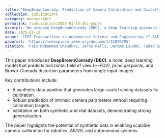 ```yaml
---
title: "DeepBrownConrady: Prediction of Camera Calibration and Distortion Parameters Using Deep Learning and Synthetic Data"
collection: publications
category: manuscripts
permalink: /publication/2025-01-15-dbc-paper
excerpt: "We propose DeepBrownConrady (DBC), a deep learning approach that predicts camera calibration and distortion parameters directly from single images using synthetic data. <br/><img src='/images/DBC.gif'>"
date: 2025-01-15
venue: 'IEEE Transactions on Automation Science and Engineering (T-ASE)'
paperurl: 'https://ieeexplore.ieee.org/document/11079705'
citation: 'Faiz Muhammad Chaudhry, Jarno Ralli, Jerome Leudet, Fahad Sohrab, Farhad Pakdaman, and Pierre Corbani. (2025). "DeepBrownConrady: Prediction of Camera Calibration and Distortion Parameters Using Deep Learning and Synthetic Data." <i>IEEE Transactions on Automation Science and Engineering (T-ASE)</i>.'
---
```


This paper introduces **DeepBrownConrady (DBC)**, a novel deep learning model that predicts horizontal field of view (H-FOV), principal points, and Brown-Conrady distortion parameters from single input images.  

Key contributions include:  
- A synthetic data pipeline that generates large-scale training datasets for calibration.  
- Robust prediction of intrinsic camera parameters without requiring calibration targets.  
- Validation on both synthetic and real datasets, demonstrating strong generalization.  

The paper highlights the potential of synthetic data in enabling scalable camera calibration for robotics, AR/VR, and autonomous systems.
